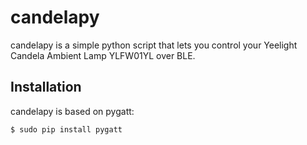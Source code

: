 # candelapy
candelapy is a simple python script that lets you control your Yeelight Candela Ambient Lamp YLFW01YL over BLE.

Installation
------------

candelapy is based on pygatt:

    $ sudo pip install pygatt
